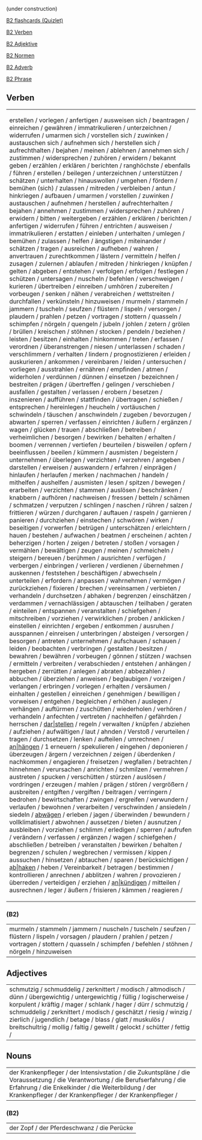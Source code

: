 (under construction)

[B2 flashcards (Quizlet)](https://quizlet.com/kr/845071153/b2-flash-cards/?funnelUUID=aa3af2d3-988a-4b7a-8ebe-cbe990c9a420)

[B2 Verben](./Worter/B2_Verben.md)

[B2 Adjektive](./Worter/B2_Adjektive.md)

[B2 Normen](./Worter/B2_Normen.md)

[B2 Adverb](./Worter/B2_Adverb.md)

[B2 Phrase](./Worter/B2_Phrase.md)

## Verben

<table><td>

erstellen / vorlegen / anfertigen / ausweisen sich / beantragen / einreichen /  gewähren /  immatrikulieren /  unterzeichnen /  widerrufen /  umarmen sich /  vorstellen sich /  zuwinken /  austauschen sich /  aufnehmen sich /  herstellen sich /  aufrechthalten /  bejahen /  meinen /  ablehnen /  annehmen sich /  zustimmen /  widersprechen /  zuhören /  erwidern /  bekannt geben /  erzählen /  erklären /  berichten /  ranghöchste /  ebenfalls /  führen /  erstellen /  beilegen /  unterzeichnen /  unterstützen /  schätzen /  unterhalten /  hinauswollen /  umgehen /  fördern /  bemühen (sich) /  zulassen /  mitreden /  verbleiben /  antun /  hinkriegen / aufbauen / umarmen / vorstellen / zuwinken / austauschen / aufnehmen / herstellen / aufrechterhalten / bejahen / annehmen / zustimmen / widersprechen / zuhören / erwidern / bitten / weitergeben / erzählen / erklären / berichten / anfertigen / widerrufen / führen / entrichten / ausweisen / immatrikulieren / erstatten / einleben / unterhalten / umlegen / bemühen / zulassen / helfen / ängstigen / miteinander / schätzen / tragen / ausreichen / aufheben / wahren / anvertrauen / zurechtkommen / lästern / vermitteln / helfen / zusagen / zulernen / ablaufen / mitreden / hinkriegen / knüpfen / gelten / abgeben / entstehen / verfolgen / erfolgen / festlegen / schützen / untersagen / nuscheln / befehlen / verschweigen / kurieren / übertreiben / einreiben / umhören / zubereiten / vorbeugen / senken / nähen / verabreichen / wettstreiten / durchfallen / verkünsteln / hinzuweisen / murmeln / stammeln / jammern / tuscheln / seufzen / flüstern / lispeln / versorgen / plaudern / prahlen / petzen / vortragen / stottern / quasseln / schimpfen / nörgeln / quengeln / jubeln / johlen / zetern / grölen / brüllen / kreischen / stöhnen / stocken / pendeln / beziehen / leisten / besitzen / einhalten / hinkommen / treten / erfassen / verordnen / überanstrengen / niesen / unterlassen / schaden / verschlimmern / verhalten / lindern / prognostizieren / erleiden / auskurieren / ankommen / vereinbaren / leiden / untersuchen / vorliegen / ausstrahlen / ernähren / empfinden / atmen / widerholen / verdünnen / dünnen / einsetzen / bezeichnen / bestreiten / prägen / übertreffen / gelingen / verschieben / ausfallen / gestalten / verlassen / erobern / besetzen / inszenieren / aufführen / stattfinden / übertragen / schießen / entsprechen / hereinlegen / heucheln / vortäuschen / schwindeln / täuschen / anschwindeln / zugeben / bevorzugen / abwarten / sperren / verfassen / einrichten / äußern / ergänzen / wagen / glücken / trauen / abschließen / betreiben / verheimlichen / besorgen / bewirken / behalten / erhalten / boomen / verrennen / vertiefen / beurteilen / bisweilen / opfern / beeinflussen / beeilen / kümmern / ausmisten / begeistern / unternehmen / überlegen / verzichten / verzehren / angeben / darstellen / erweisen / auswandern / erfahren / einprägen / hinlaufen / herlaufen / merken / nachmachen / handeln / mithelfen / aushelfen / ausmisten / lesen / spitzen / bewegen / erarbeiten / verzichten / stammen / auslösen / beschränken / knabbern / aufhören / nachweisen / fressen / betteln / schämen / schmatzen / verputzen / schlingen / naschen / rühren / salzen / frittieren / würzen / durchgaren / auftauen / raspeln / garnieren / panieren / durchziehen / einstechen / schwören / wirken / beseitigen / vorwerfen / betrügen / unterschätzen / erleichtern / hauen / bestehen / aufwachen / beatmen / erscheinen / achten / beherzigen / horten / zeigen / betreten / stoßen / vorsagen / vermählen / bewältigen / zeugen / meinen / schmeicheln / steigern / bereuen / berühmen / ausrichten / verfügen / verbergen / einbringen / verlieren / verdienen / übernehmen / auskennen / feststehen / beschäftigen / abwechseln / unterteilen / erfordern / anpassen / wahrnehmen / vermögen / zurückziehen / fixieren / brechen / vereinsamen / verbieten / verhandeln / durchsetzen / abhaken / begrenzen / einschätzen / verdammen / vernachlässigen / abtauschen / teilhaben / geraten / einteilen / entspannen / veranstalten / schiefgehen / mitschreiben / vorziehen / verwirklichen / proben / anklicken / einstellen / einrichten / ergeben / entkommen / ausruhen / ausspannen / einreisen / unterbringen / absteigen / versorgen / besorgen / antreten / unternehmen / aufschauen / schauen / leiden / beobachten / verbringen / gestalten / besitzen / bewahren / bewähren / vorbeugen / gönnen / stützen / wachsen / ermitteln / verbreiten / verabschieden / entstehen / anhängen / hergeben / zerrütten / anlegen / abraten / abbezahlen / abbuchen / überziehen / anweisen / beglaubigen / vorzeigen / verlangen / erbringen / vorlegen / erhạlten / versäumen / einhalten / gestellen / einreichen / genehmigen / bewilligen / vorweisen / entgehen / begleichen / erhöhen / auslegen / verhängen / auftürmen / zuschütten / wiederholen / verhören / verhandeln / anfechten / vertreten / nachhelfen / gefährden / herrschen / [dar\|stellen](https://dict.naver.com/dekodict/#/entry/deko/24382aec2a99498e994b9af9035ef570) / regeln / verwalten / knüpfen / abziehen / aufziehen / aufwältigen / laut / ahnden / Verstoß / verurteilen / tragen / durchsetzen / lenken / aufteilen / umrechnen / [ạn\|hängen](https://dict.naver.com/dekodict/#/entry/deko/ef5b80e9b15249e292c83cc7ae08a671) / 1 erneuern / spekulieren / eingehen / deponieren / überzeugen / ärgern / verzeichnen / zeigen / überdenken / nachkommen / engagieren / freisetzen / wegfallen / betrachten / hinnehmen / verursachen / anrichten / schmilzen / vermehren / austreten / spucken / verschütten / stürzen / auslösen / vordringen / erzeugen / mahlen / prägen / stören / vergrößern / ausbreiten / entgiften / vergiften / beitragen / verringern / bedrohen / bewirtschaften / zwingen / ergreifen / verwundern / verlaufen / bewohnen / verarbeiten / verschwinden / ansiedeln / siedeln / [abwägen](https://dict.naver.com/dekodict/#/entry/deko/eb0b7e3e07844db79578a16ec4caee2a) / erleben / jagen / überwinden / bewundern / vollklimatisiert / abwohnen / aussetzen / bieten / ausnutzen / ausbleiben / vorziehen / schlimm / erledigen / sperren / aufrufen / verändern / verfassen / ergänzen / wagen / schiefgehen / abschließen / betreiben / veranstalten / bewirken / behalten / begrenzen / schulen / wegbrechen / vermissen / kippen / aussuchen / hinsetzen / abtauchen / sparen / berücksichtigen / [ạb\|haken](https://dict.naver.com/dekodict/#/entry/deko/f04d9857380b49789edd131d4c273e71) / heben / Vereinbarkeit / betragen / bestimmen / kontrollieren / anrechnen / abblitzen / wahren / provozieren / überreden / verteidigen / erziehen / [ạn\|kündigen](https://dict.naver.com/dekodict/#/entry/deko/a3cdcb6076ce4440bb408f3604029e58) / mitteilen / ausrechnen / leger / äußern / frisieren / kämmen / reagieren /
</td></table>

### (B2)

<table><td>
murmeln / stammeln / jammern / nuscheln / tuscheln / seufzen / flüstern / lispeln / vorsagen / plaudern / prahlen / petzen / vortragen / stottern / quasseln / schimpfen / befehlen / stöhnen / nörgeln / hinzuweisen
</td></table>

## Adjectives

<table><td>
schmutzig / schmuddelig / zerknittert / modisch / altmodisch / dünn / übergewichtig / untergewichtig / füllig / logischerweise / korpulent / kräftig / mager / schlank / hager / dürr / schmutzig / schmuddelig / zerknittert / modisch / geschätzt / riesig / winzig / zierlich / jugendlich / betage / blass / glatt / muskulös / breitschultrig / mollig / faltig / gewellt / gelockt / schütter / fettig /
</td></table>

## Nouns

<table><td>
der Krankenpfleger / der Intensivstation / die Zukuntspläne / die Voraussetzung / die Verantwortung / die Berufserfahrung / die Erfahrung / die Enkelkinder / die Weiterbildung / der Krankenpfleger / der Krankenpfleger / der Krankenpfleger /
</td></table>

### (B2)

<table><td>
der Zopf / der Pferdeschwanz / die Perücke 
</td></table>
